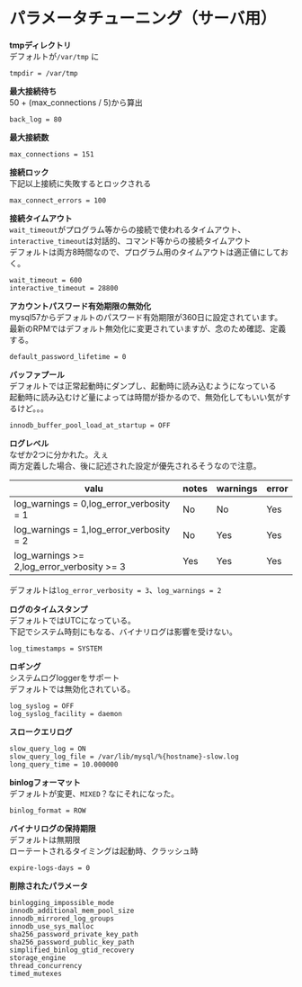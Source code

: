 # パラメータチューニング（サーバ用）

**tmpディレクトリ**  
デフォルトが`/var/tmp` に  

```
tmpdir = /var/tmp
```

**最大接続待ち**  
50 + (max_connections / 5)から算出  

```
back_log = 80
```

**最大接続数**  

```
max_connections = 151
```

**接続ロック**  
下記以上接続に失敗するとロックされる  

```
max_connect_errors = 100
```

**接続タイムアウト**  
`wait_timeout`がプログラム等からの接続で使われるタイムアウト、  
`interactive_timeout`は対話的、コマンド等からの接続タイムアウト  
デフォルトは両方8時間なので、プログラム用のタイムアウトは適正値にしておく。  

```
wait_timeout = 600
interactive_timeout = 28800
```


**アカウントパスワード有効期限の無効化**  
mysql57からデフォルトのパスワード有効期限が360日に設定されています。  
最新のRPMではデフォルト無効化に変更されていますが、念のため確認、定義する。  

```
default_password_lifetime = 0
```

**バッファプール**  
デフォルトでは正常起動時にダンプし、起動時に読み込むようになっている  
起動時に読み込むけど量によっては時間が掛かるので、無効化してもいい気がするけど。。。  

```
innodb_buffer_pool_load_at_startup = OFF
```


**ログレベル**  
なぜか2つに分かれた。えぇ  
両方定義した場合、後に記述された設定が優先されるそうなので注意。  

| valu                                        | notes  | warnings | error |
| ------------------------------------------- | ------ | -------- | ----- |
| log_warnings = 0,log_error_verbosity = 1    | No     | No       | Yes   |
| log_warnings = 1,log_error_verbosity = 2    | No     | Yes      | Yes   |
| log_warnings >= 2,log_error_verbosity >= 3  | Yes    | Yes      | Yes   |

デフォルトは`log_error_verbosity = 3`、`log_warnings = 2`  

**ログのタイムスタンプ**  
デフォルトではUTCになっている。  
下記でシステム時刻にもなる、バイナリログは影響を受けない。  

```
log_timestamps = SYSTEM
```

**ロギング**  
システムログloggerをサポート  
デフォルトでは無効化されている。  

```
log_syslog = OFF
log_syslog_facility = daemon
```

**スロークエリログ**  

```
slow_query_log = ON
slow_query_log_file = /var/lib/mysql/%{hostname}-slow.log
long_query_time = 10.000000
```

**binlogフォーマット**  
デフォルトが変更、`MIXED`？なにそれになった。  

```
binlog_format = ROW
```

**バイナリログの保持期限**  
デフォルトは無期限  
ローテートされるタイミングは起動時、クラッシュ時  

```
expire-logs-days = 0
```

**削除されたパラメータ**  

```
binlogging_impossible_mode
innodb_additional_mem_pool_size
innodb_mirrored_log_groups
innodb_use_sys_malloc
sha256_password_private_key_path
sha256_password_public_key_path
simplified_binlog_gtid_recovery
storage_engine
thread_concurrency
timed_mutexes
```
